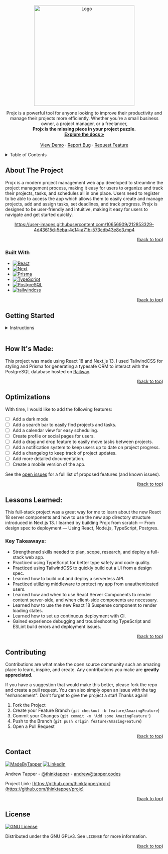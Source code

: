 <a name="readme-top"></a>

<!-- PROJECT SHIELDS -->
<!--

https://user-images.githubusercontent.com/10656909/212853498-e820c65c-e45f-4d47-968e-4222a92cbcba.mp4


*** I'm using markdown "reference style" links for readability.
*** Reference links are enclosed in brackets [ ] instead of parentheses ( ).
*** See the bottom of this document for the declaration of the reference variables
*** for contributors-url, forks-url, etc. This is an optional, concise syntax you may use.
*** https://www.markdownguide.org/basic-syntax/#reference-style-links
-->

<!-- [![Contributors][contributors-shield]][contributors-url]
[![Forks][forks-shield]][forks-url]
[![Stargazers][stars-shield]][stars-url]
[![Issues][issues-shield]][issues-url]
[![MIT License][license-shield]][license-url]
[![LinkedIn][linkedin-shield]][linkedin-url] -->

<!-- PROJECT LOGO -->
<br />
<div align="center">
  <a href="https://github.com/thinktapper/projx">
    <img src="https://user-images.githubusercontent.com/10656909/212664149-586aa6e1-2835-45f9-b22d-d336cba64b95.svg" alt="Logo" width="320" height="">
  </a>

<!-- <h3 align="center">Projx</h3> -->

  <p align="center">
    Projx is a powerful tool for anyone looking to improve their productivity and manage their projects more efficiently. Whether you're a small business owner, a project manager, or a freelancer, <br>
    <strong>Projx is the missing piece in your project puzzle.</strong>
    <br />
    <a href="#readme-toc"><strong>Explore the docs »</strong></a>
    <br />
    <br />
    <a href="https://projx.vercel.app/">View Demo</a>
    ·
    <a href="https://github.com/thinktapper/projx/issues">Report Bug</a>
    ·
    <a href="https://github.com/thinktapper/projx/issues">Request Feature</a>
  </p>
</div>

<!-- TABLE OF CONTENTS -->
<details name="readme-toc">
  <summary>Table of Contents</summary>
  <ol>
    <li>
      <a href="#about-the-project">About The Project</a>
      <ul>
        <li><a href="#built-with">Built With</a></li>
      </ul>
    </li>
    <li>
      <a href="#getting-started">Getting Started</a>
      <ul>
        <li><a href="#prerequisites">Prerequisites</a></li>
        <li><a href="#installation">Installation</a></li>
      </ul>
    </li>
    <li><a href="#how-its-made">How It's Made</a></li>
    <li><a href="#optimizations">Optimizations</a></li>
    <li>
      <a href="#lessons-learned">Lessons Learned</a>
      <ul>
        <li><a href="#key-takeaways">Key Takeaways</a></li>
      </ul>
    </li>
    <li><a href="#contributing">Contributing</a></li>
    <li><a href="#contact">Contact</a></li>
    <li><a href="#license">License</a></li>
    <!-- <li><a href="#acknowledgments">Acknowledgments</a></li> -->
  </ol>
</details>

<!-- ABOUT THE PROJECT -->
<h2>About The Project</h2>

<p>Projx is a modern project management web app developed to streamline the project management process, making it easy for users to organize and track their projects, tasks, and schedules all in one place. Users need to register to be able to access the app which allows them to easily create and manage projects, add and assign tasks, set deadlines, and track progress. Projx is designed to be user-friendly and intuitive, making it easy for users to navigate and get started quickly.</p>

<div align="center">

https://user-images.githubusercontent.com/10656909/212853329-4d43615d-5eba-4c14-a71b-573cdb43e8c3.mp4

</div>

<p align="right">(<a href="#readme-top">back to top</a>)</p>

### Built With

- [![React][react.js]][react-url]
- [![Next][next.js]][next-url]
- [![Prisma][prisma]][prisma-url]
- [![TypeScript][typescript]][typescript-url]
- [![PostgreSQL][postgresql]][postgresql-url]
- [![tailwindcss][tailwindcss]][tailwindcss-url]

<p align="right">(<a href="#readme-top">back to top</a>)</p>

<!-- GETTING STARTED -->

## Getting Started

<details name="instructions">
  <summary>Instructions</summary>

### Prerequisites

You’ll need to have modern versions of node.js (LTS ^16.18 recommend) and yarn or npm installed.

### Installation

<!-- prettier-ignore-start -->
1. Clone the repo
   ```sh
   git clone https://github.com/thinktapper/projx.git && cd projx
   ```
2. Install NPM packages
   ```sh
   npm install
   ```
3. Set up the environment variables:
   ```sh
   cp -v .env.example .env
   ```
4. Open `.env` and enter your local or remote Postgres DB URL and JWT secret
   ```js
   DATABASE_URL = ''

   REMOTE_DATABASE_URL = ''

   JWT_SECRET = ''
   ```
5. Create the database schema:
   ```sh
   npx prisma db push
   ```
6. Then, run the development server:
  ```bash
  npm run dev
  # or
  yarn dev
  ```
Open [http://localhost:3000](http://localhost:3000) with your browser to see the result.

This is a [Next.js](https://beta.nextjs.org/) project bootstrapped with [`create-next-app`](https://github.com/vercel/next.js/tree/canary/packages/create-next-app).
<!-- prettier-ignore-end -->

<p align="right">(<a href="#readme-top">back to top</a>)</p>

</details>
<br>
<!-- HOW IT'S MADE -->

## How It's Made:

This project was made using React 18 and Next.js 13. I used TailwindCSS for styling and Prisma for generating a typesafe ORM to interact with the PostgreSQL database hosted on [Railway](https://railway.app).

<p align="right">(<a href="#readme-top">back to top</a>)</p>

<!-- ROADMAP -->

## Optimizations

<!-- 🏋️‍♂️ This project is still in progress ✨ -->

With time, I would like to add the following features:

- [ ] Add a dark mode
- [ ] Add a search bar to easily find projects and tasks.
- [ ] Add a calendar view for easy scheduling.
- [ ] Create profile or social pages for users.
- [ ] Add a drag and drop feature to easily move tasks between projects.
- [ ] Add a notification system to keep users up to date on project progress.
- [ ] Add a changelog to keep track of project updates.
- [ ] Add more detailed documentation.
- [ ] Create a mobile version of the app.

See the [open issues](https://github.com/thinktapper/projx/issues) for a full list of proposed features (and known issues).

<p align="right">(<a href="#readme-top">back to top</a>)</p>

<!-- LESSONS LEARNED -->

## Lessons Learned:

This full-stack project was a great way for me to learn about the new React 18 server components and how to use the new app directory structure introduced in Next.js 13. I learned by building Projx from scratch — From design spec to deployment — Using React, Node.js, TypeScript, Postgres.

### Key Takeaways:

<ul>
  <li>Strengthened skills needed to plan, scope, research, and deploy a full-stack web app.</li>
  <li>Practiced using TypeScript for better type safety and code quality.</li>
  <li>Practiced using TailwindCSS to quickly build out a UI from a design spec.</li>
  <li>Learned how to build out and deploy a serverless API.</li>
  <li>Practiced utilizing middleware to protect my app from unauthenticated users.</li>
  <li>Learned how and when to use React Server Components to render content server-side, and when client-side components are necessary.</li>
  <li>Learned how to use the new React 18 Suspense component to render loading states.</li>
  <li>Learned how to set up continuous deployment with CI.</li>
  <li>Gained experience debugging and troubleshooting TypeScript and ESLint build errors and deployment issues.</li>
</ul>

<p align="right">(<a href="#readme-top">back to top</a>)</p>

<!-- CONTRIBUTING -->

## Contributing

Contributions are what make the open source community such an amazing place to learn, inspire, and create. Any contributions you make are **greatly appreciated**.

If you have a suggestion that would make this better, please fork the repo and create a pull request. You can also simply open an issue with the tag "enhancement".
Don't forget to give the project a star! Thanks again!

1. Fork the Project
2. Create your Feature Branch (`git checkout -b feature/AmazingFeature`)
3. Commit your Changes (`git commit -m 'Add some AmazingFeature'`)
4. Push to the Branch (`git push origin feature/AmazingFeature`)
5. Open a Pull Request

<p align="right">(<a href="#readme-top">back to top</a>)</p>

<!-- CONTACT -->

## Contact

<!-- [![MadeWithLove][madewith-love]][madewith-love-url] -->

[![MadeByTapper][madeby-tapper]][madeby-tapper-url] [![LinkedIn][linkedin-shield]][linkedin-url]

Andrew Tapper - [@thinktapper](https://twitter.com/thinktapper) - andrew@tapper.codes

Project Link: [https://github.com/thinktapper/projx](https://github.com/thinktapper/projx)

<p align="right">(<a href="#readme-top">back to top</a>)</p>

<!-- LICENSE -->

## License

[![GNU License][license-shield]][license-url]

Distributed under the GNU GPLv3. See `LICENSE` for more information.

<p align="right">(<a href="#readme-top">back to top</a>)</p>

<!-- ACKNOWLEDGMENTS -->

<!-- ## Acknowledgments

- []()
- []()
- []() -->

<!-- MARKDOWN LINKS & IMAGES -->
<!-- https://www.markdownguide.org/basic-syntax/#reference-style-links -->

[contributors-shield]: https://img.shields.io/github/contributors/thinktapper/projx.svg?style=for-the-badge
[contributors-url]: https://github.com/thinktapper/projx/graphs/contributors
[forks-shield]: https://img.shields.io/github/forks/thinktapper/projx.svg?style=for-the-badge
[forks-url]: https://github.com/thinktapper/projx/network/members
[stars-shield]: https://img.shields.io/github/stars/thinktapper/projx.svg?style=for-the-badge
[stars-url]: https://github.com/thinktapper/projx/stargazers
[issues-shield]: https://img.shields.io/github/issues/thinktapper/projx.svg?style=for-the-badge
[issues-url]: https://github.com/thinktapper/projx/issues
[license-shield]: https://img.shields.io/github/license/thinktapper/projx.svg?style=for-the-badge
[license-url]: https://github.com/thinktapper/projx/blob/master/LICENSE
[linkedin-shield]: https://img.shields.io/badge/-LinkedIn-black.svg?style=for-the-badge&logo=linkedin&colorB=555
[linkedin-url]: https://linkedin.com/in/thinktapper
[product-screenshot]: images/screenshot.png
[next.js]: https://img.shields.io/badge/next.js-000000?style=for-the-badge&logo=nextdotjs&logoColor=white
[next-url]: https://beta.nextjs.org/
[react.js]: https://img.shields.io/badge/React-20232A?style=for-the-badge&logo=react&logoColor=61DAFB
[react-url]: https://reactjs.org/
[vue.js]: https://img.shields.io/badge/Vue.js-35495E?style=for-the-badge&logo=vuedotjs&logoColor=4FC08D
[vue-url]: https://vuejs.org/
[angular.io]: https://img.shields.io/badge/Angular-DD0031?style=for-the-badge&logo=angular&logoColor=white
[angular-url]: https://angular.io/
[svelte.dev]: https://img.shields.io/badge/Svelte-4A4A55?style=for-the-badge&logo=svelte&logoColor=FF3E00
[svelte-url]: https://svelte.dev/
[laravel.com]: https://img.shields.io/badge/Laravel-FF2D20?style=for-the-badge&logo=laravel&logoColor=white
[laravel-url]: https://laravel.com
[bootstrap.com]: https://img.shields.io/badge/Bootstrap-563D7C?style=for-the-badge&logo=bootstrap&logoColor=white
[bootstrap-url]: https://getbootstrap.com
[tailwindcss]: https://img.shields.io/badge/tailwindcss-06B6D4?style=for-the-badge&logo=tailwindcss&logoColor=white
[tailwindcss-url]: https://tailwindcss.com
[supabase]: https://img.shields.io/badge/supabase-3ECF8E?style=for-the-badge&logo=supabase&logoColor=black
[supabase-url]: https://app.supabase.com/
[googlemaps]: https://img.shields.io/badge/googlemaps-red?style=for-the-badge&logo=googlemaps&logoColor=white
[googlemaps-url]: https://developers.google.com/maps
[prisma]: https://img.shields.io/badge/prisma-35495E?style=for-the-badge&logo=prisma&logoColor=4FC08D
[prisma-url]: https://prisma.io
[postgresql]: https://img.shields.io/badge/postgresql-4169E1?style=for-the-badge&logo=postgresql&logoColor=white
[postgresql-url]: https://postgresql.org/
[typescript]: https://img.shields.io/badge/typescript-007ACC?style=for-the-badge&logo=typescript&logoColor=white
[typescript-url]: https://www.typescriptlang.org/
[madewith-typescript]: https://img.shields.io/badge/made%20with-typescript-blue?style=for-the-badge
[madewith-typescript-url]: https://www.typescriptlang.org/
[madewith-love]: https://img.shields.io/badge/made%20with-%E2%9D%A4-red?style=for-the-badge
[madewith-love-url]: https://tapper.codes
[madeby-tapper]: https://img.shields.io/badge/made%20by-tapper-blue?style=for-the-badge
[madeby-tapper-url]: https://tapper.codes
